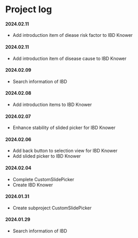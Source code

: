 # Project log

#### 2024.02.11
- Add introduction item of diease risk factor to IBD Knower

#### 2024.02.11
- Add introduction item of disease cause to IBD Knower

#### 2024.02.09
- Search information of IBD

#### 2024.02.08
- Add introduction items to IBD Knower

#### 2024.02.07
- Enhance stability of slided picker for IBD Knower

#### 2024.02.06
- Add back button to selection view for IBD Knower
- Add slided picker to IBD Knower

#### 2024.02.04
- Complete CustomSlidePicker
- Create IBD Knower

#### 2024.01.31
- Create subproject CustomSlidePicker

#### 2024.01.29
- Search information of IBD